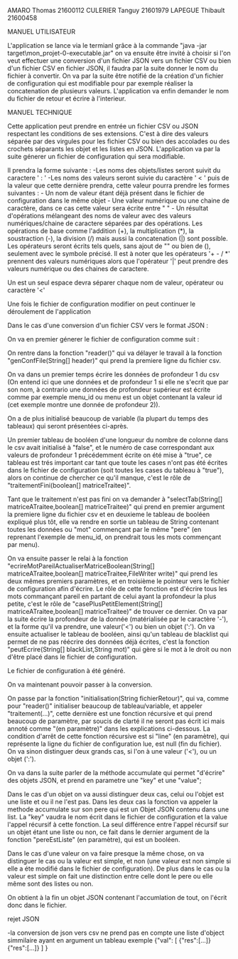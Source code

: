 AMARO Thomas 21600112
CULERIER Tanguy 21601979
LAPEGUE Thibault 21600458

MANUEL UTILISATEUR

L'application se lance via le termianl grâce à la commande "java -jar target\mon_projet-0-executable.jar" on va ensuite être invité à choisir si l'on veut effectuer une conversion d'un fichier JSON vers un fichier CSV ou bien d'un fichier CSV en fichier JSON, il faudra par la suite donner le nom du fichier à convertir. 
On va par la suite  être notifié de la création d'un fichier de configuration qui est modifiable pour par exemple réaliser la concatenation de plusieurs valeurs.
L'application va enfin demander le nom du fichier de retour et écrire à l'interieur.

MANUEL TECHNIQUE

Cette application peut prendre en entrée un fichier CSV ou JSON respectant les conditions de ses extensions. C'est à dire des valeurs séparée par des virgules pour les fichier CSV ou bien des accolades ou des crochets séparants les objet et les listes en JSON.
L'application va par la suite génerer un fichier de configuration qui sera modifiable.

Il prendra la forme suivante : 
-Les noms des objets/listes seront suivit du caractere ' : '
-Les noms des valeurs seront suivie du caractère ' < ' puis de la valeur que cette dernière prendra, cette valeur pourra prendre les formes suivantes : 
	- Un nom de valeur étant déjà présent dans le fichier de configuration dans le même objet
	- Une valeur numérique ou une chaine de caractère, dans ce cas cette valeur sera écrite entre " "
	- Un résultat d'opérations mélangeant des noms de valeur avec des valeurs numériques/chaine de caractere séparées par des opérations. Les opérations de base comme l'addition (+), la multiplication (*), la soustraction (-), la division (/) mais aussi la concatenation (|) sont possible. Les opérateurs seront écrits tels quels, sans ajout de "" ou bien de (), seulement avec le symbole précisé. Il est à noter que les opérateurs '+ - / *' prennent des valeurs numériques alors que l'opérateur '|' peut prendre des valeurs numérique ou des chaines de caractere.

Un est un seul espace devra séparer chaque nom de valeur, opérateur ou caractère '<' 

Une fois le fichier de configuration modifier on peut continuer le déroulement de l'application



Dans le cas d'une conversion d'un fichier CSV vers le format JSON :

On va en premier génerer le fichier de configuration comme suit :

On rentre dans la fonction "reader()" qui va délayer le travail à la fonction "genConfFile(String[] header)" qui prend la premiere ligne du fichier csv.

On va dans un premier temps écrire les données de profondeur 1 du csv (On entend ici que une données et de profondeur 1 si elle ne s'ecrit que par son nom, à contrario une données de profondeur supérieur est écrite comme par exemple menu_id ou menu est un objet contenant la valeur id (cet exemple montre une donnée de profondeur 2)).

On a de plus initialisé beaucoup de variable (la plupart du temps des tableaux) qui seront présentées ci-après.

Un premier tableau de booléen d'une longueur du nombre de colonne dans le csv avait initialisé à "false", et le numéro de case correspondant aux valeurs de profondeur 1 précédemment écrite on été mise à "true", ce tableau est trés important car tant que toute les cases n'ont pas été écrites dans le fichier de configuration (soit toutes les cases du tableau à "true"), alors on continue de chercher ce qu'il manque, c'est le rôle de "traitementFini(boolean[] matriceTraitee)".

Tant que le traitement n'est pas fini on va demander à "selectTab(String[] matriceATraitee,boolean[] matriceTraitee)" qui prend en premier argument la premiere ligne du fichier csv et en deuxieme le tableau de booléen expliqué plus tôt, elle va rendre en sortie un tableau de String contenant toutes les données ou "mot" commençant par le même "pere" (en reprenant l'exemple de menu_id, on prendrait tous les mots commençant par menu).

On va ensuite passer le relai à la fonction "ecrireMotPareilActualiserMatriceBoolean(String[] matriceATraitee,boolean[] matriceTraitee,FileWriter write)" qui prend les deux mêmes premiers paramètres, et en troisième le pointeur vers le fichier de configuration afin d'écrire.
Le rôle de cette fonction est d'écrire tous les mots commançant pareil en partant de celui ayant la profondeur la plus petite, c'est le rôle de "casePlusPetitElement(String[] matriceATraitee,boolean[] matriceTraitee)" de trouver ce dernier. On va par la suite écrire la profondeur de la donnée (matérialisée par le caractère '-'), et la forme qu'il va prendre, une valeur('<') ou bien un objet (':'). On va ensuite actualiser le tableau de booléen, ainsi qu'un tableau de blacklist qui permet de ne pas réécrire des données déjà écrites, c'est la fonction "peutEcrire(String[] blackList,String mot)" qui gère si le mot à le droit ou non d'être placé dans le fichier de configuration.

Le fichier de configuration à été généré.

On va maintenant pouvoir passer à la conversion.

On passe par la fonction "initialisation(String fichierRetour)", qui va, comme pour "reader()" initialiser beaucoup de tableau/variable, et appeler "traitement(...)", cette dernière est une fonction récursive et qui prend beaucoup de paramètre, par soucis de clarté il ne seront pas écrit ici mais annoté comme "(en paramètre)" dans les explications ci-dessous.
La condition d'arrêt de cette fonction récursive est si "line" (en paramètre), qui représente la ligne du fichier de configuration lue, est null (fin du fichier). On va sinon distinguer deux grands cas, si l'on à une valeur ('<'), ou un objet (':').

On va dans la suite parler de la méthode accumulate qui permet "d'écrire" des objets JSON, et prend en parametre une "key" et une "value"; 

Dans le cas d'un objet on va aussi distinguer deux cas, celui ou l'objet est une liste et ou il ne l'est pas. Dans les deux cas la fonction va appeler la methode accumulate sur son pere qui est un Objet JSON contenu dans une list. La "key" vaudra le nom écrit dans le fichier de configuration et la value l'appel récursif à cette fonction. La seul différence entre l'appel récursif sur un objet étant une liste ou non, ce fait dans le dernier argument de la fonction "pereEstListe" (en paramètre), qui est un booléen.

Dans le cas d'une valeur on va faire presque la même chose, on va distinguer le cas ou la valeur est simple, et non (une valeur est non simple si elle a éte modifié dans le fichier de configuration). De plus dans le cas ou la valeur est simple on fait une distinction entre celle dont le pere ou elle même sont des listes ou non.

On obtient à la fin un objet JSON contenant l'accumlation de tout, on l'écrit donc dans le fichier.

rejet JSON

-la conversion de json vers csv ne prend pas en compte une liste d'object simmilaire ayant en argument un tableau 
exemple
{"val":
	[
		{"res":[...]}
		{"res":[...]}
	]
}
